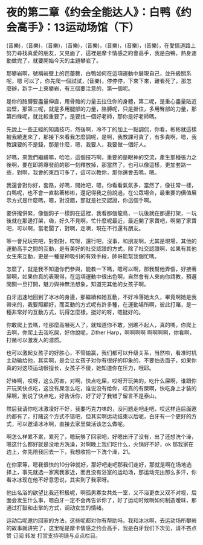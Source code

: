 # 夜的第二章《约会全能达人》：白鸭《约会高手》：13运动场馆（下）

(音樂)，(音樂)，(音樂)，(音樂)，(音樂)，(音樂)，(音樂)，(音樂)，在愛情道路上努力尋找真愛的朋友，又見面了，這裡是摩卡情感之約會高手，我是白鴨，熱身運動做完了，就要開始今天的主題攀岩了。

那攀岩啊，號稱岩壁上的芭蕾舞，白鴨如何在這項運動中展現自己，並升級關系呢，嗯 可以了，你先爬一個試試，(音樂)，停停停，下來下來，難看死了，那怎麼辦，新手一上來攀岩，有三個要注意的，第一個呢。

是你的胳膊要盡量伸直，用骨骼的力量去拉住你的身體，第二呢，是重心盡量貼近岩壁，那第三呢，就是多用腿部的力量，胳膊呢，只是掛住，多用臀部的力量，那第四條呢，就比較重要了，是要找一個好老師，那你是好老師嗎。

先說上一些正經的知識技巧，然後啊，冷不丁的加上一點調侃，你看，彬彬就這樣被我繞進來了，那接下來看我怎麼調呢，是啊，我教課可貴了，有多貴啊，嗯，我教課要的不是錢，那是什麼，嗯，我要人，我要做一個好人。

好嗎，來我們繼續嘛，哈哈，這個技巧啊，重要的是眼神的交流，產生那種張力之後啊，要在即將爆發前的那一刻釋放掉，那當然了，也可以像這樣，更加套路一些，對啊，我會的東西可多了，這可以教你，那你還會去嗎，嗯。

我還會對你好，套路，好嗎，開始吧，嗯，你看看氣氛多，當然了，像往常一樣，白鴨呢，也不會一直黏著彬彬，還記得我之前說過，在公眾場合，最重要的價值展示方式是什麼嗎，嗯，對沒錯，那就是社交認證，你這個手啊。

要併攏併緊，像個鉤子一樣鉤在這裡，我看那個龍鳥，一玩後就在那邊打架，一玩後就在那邊打架，嗨，好久不見啊，忙什麼呢最近，最近開了家寶吧，啊開了家寶吧，可以啊，當老闆了，對啊，走唄，現在不行還有朋友。

等一會兒玩完吧，對對對，哎呀，還行吧，沒事，和朋友啊，尤其是現場，其他的運動高手之間的互動，是有美好的社交認證的方式，除了社交認證啊，如果有其他女生來互動，更是一種提神吸引的有效手段，帥哥能幫我個忙嗎。

怎麼了，就是我不知道你們參與，能教一下嗎，嗯可以啊，那我幫他弄個，好接著聊啊，如果你真的表現得，在這項運動中很出色啊，自然會有人來向你請教，預選開關一旦打開，魅力與神無法想象，知道完其他的女孩子啊。

白牙迅速地回到了冰冰的身邊，那繼續和她互動，不好冷落她太久，畢竟啊她是我帶來的，我要照顧好，而互動的方式呢有許多種，在運動場所啊，彼此打賭，是一種非常好的互動方式，玩得怎麼樣，挺好的呀，嗯挺好的。

你敢爬上去嗎，哇那麼高嚇死人了，就知道你不敢，別瞧不起人，真的嗎，你爬上去啊，你爬上去我吃屎，好你說呢，Zither Harp，啊啊啊啊 啊啊啊啊，你看啊，打赌可以激发人的潜质。

也可以激起女孩子的好胜心，不管输赢，我们都可以升级关系，当然啦，看准时机主动输给他，其实啊，是会让女孩子对你有很好的印象的，不要怕丢面子，如果你真的对这项运动很擅长，女孩子不傻，她知道你在压力，哦耶。

好棒啊，哎呀，这么厉害，对啊，快点吃屎，哎呀开玩笑的，吃什么屎啊，谁跟你开玩笑快点吃，这没有屎怎么吃，谁说没有给你，哎真的有屎啊，快吃身上才装的屎啊，别说了快点吃，好告诉你，好了好了我错了留言不是泰山。

然后我请你吃冰激凌好不好，我要巧克力味的，没问题走吧走吧，哎这样连后面邀约都有了，打赌这个方式不错吧，但其实啊运动结束以后呢，白牙有一个更好的方式，可以邀请冰冰啊，直接去家里做活该怎么做呢。

啊怎么样累不累，累死了，嗯玩够了回家吧，好嗯出汗了没有，出了还想洗个澡，嗯这什么都好就是没地方洗澡，对啊晚上我们吃什么，火锅好不好，ok 那我家在边上，你先陪我回去一下，我想收拾一下洗个澡，21。

在你家等，嗯我很快的10分钟就好，那好吧走吧那我们走好，那就是啊在场地选择上，事先就选一家离我家近，而且没有浴室的运动场，那运动完出那么多汗，你看冰冰现在他不好意思说，其实到了我家呀。

他出名浴的欲望比我还积极呢，啊孤男寡女共处一室，又不浴更衣又双不对视，后面会发生什么事，嗯白牙一定不会再告诉你了，好了运动时候啊如何制造暧昧，那通过打鼓和击掌的方式，调动女生的情绪。

运动后呢邀约回家的方法，这些呢都对你有帮助吗，我和冰冰啊，去运动场所攀岩的故事就讲完了，这里呢是摩卡情感之约会高手，我是白牙我们下次见，请不吝点赞 订阅 转发 打赏支持明镜与点点栏目。

